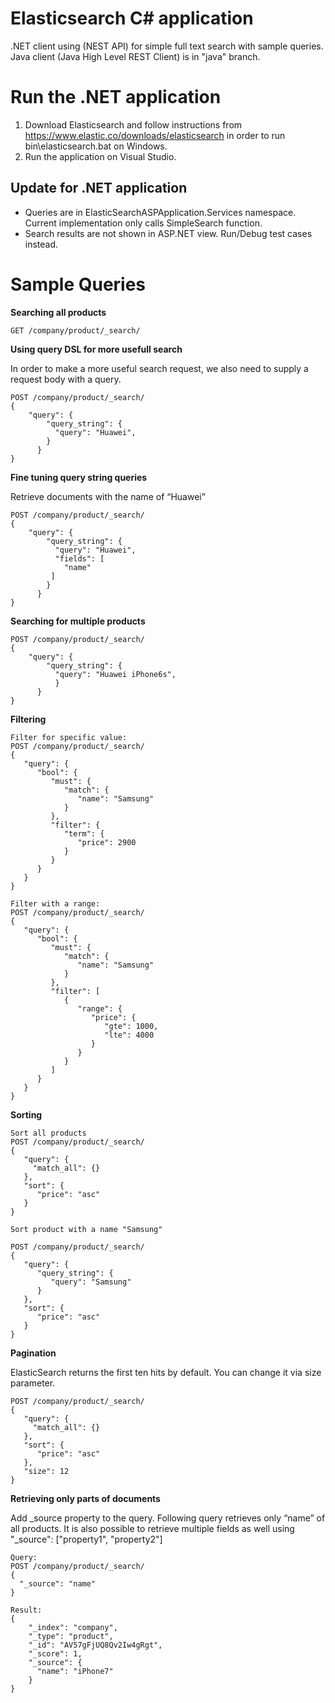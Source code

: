 # Elasticsearch C# application
.NET client using (NEST API) for simple full text search with sample queries. Java client (Java High Level REST Client) is in "java" branch.

# Run the .NET application
1. Download Elasticsearch and follow instructions from https://www.elastic.co/downloads/elasticsearch in order to run bin\elasticsearch.bat on Windows.
2. Run the application on Visual Studio.

## Update for .NET application
* Queries are in ElasticSearchASPApplication.Services namespace. Current implementation only calls SimpleSearch function.
* Search results are not shown in ASP.NET view. Run/Debug test cases instead.

# Sample Queries

**Searching all products**

```
GET /company/product/_search/
```

**Using query DSL for more usefull search**

In order to make a more useful search request, we also need to supply a request body with a query.

```
POST /company/product/_search/
{
    "query": {
        "query_string": {
          "query": "Huawei", 
        }
      }
}
```
**Fine tuning query string queries**

Retrieve documents with the name of “Huawei”
```
POST /company/product/_search/
{
    "query": {
        "query_string": {
          "query": "Huawei", 
          "fields": [
            "name"
         ]
        }
      }
}
```
**Searching for multiple products**

```
POST /company/product/_search/
{
    "query": {
        "query_string": {
          "query": "Huawei iPhone6s",
          }
      }
}
```
**Filtering**

```
Filter for specific value:
POST /company/product/_search/
{
   "query": {
      "bool": {
         "must": {
            "match": {
               "name": "Samsung"
            }
         },
         "filter": {
            "term": {
               "price": 2900
            }
         }
      }
   }
}

Filter with a range:
POST /company/product/_search/
{
   "query": {
      "bool": {
         "must": {
            "match": {
               "name": "Samsung"
            }
         },
         "filter": [
            {
               "range": {
                  "price": {
                     "gte": 1000,
                     "lte": 4000
                  }
               }
            }
         ]
      }
   }
}
```
**Sorting**

```
Sort all products
POST /company/product/_search/
{
   "query": {
     "match_all": {}
   },
   "sort": {
      "price": "asc"
   }
}

Sort product with a name "Samsung"

POST /company/product/_search/
{
   "query": {
      "query_string": {
         "query": "Samsung"
      }
   },
   "sort": {
      "price": "asc"
   }
}
```

**Pagination**

ElasticSearch returns the first ten hits by default. You can change it via size parameter.
```
POST /company/product/_search/
{
   "query": {
     "match_all": {}
   },
   "sort": {
      "price": "asc"
   },
   "size": 12
}
```

**Retrieving only parts of documents**

Add  _source property to the query. Following query retrieves only “name” of all products. It is also possible to retrieve multiple fields as well using "_source": ["property1", "property2"]
```
Query:
POST /company/product/_search/
{
  "_source": "name"
}

Result:
{
    "_index": "company",
    "_type": "product",
    "_id": "AV57gFjUQ8Qv2Iw4gRgt",
    "_score": 1,
    "_source": {
      "name": "iPhone7"
    }
}
```
